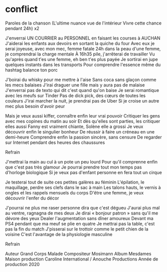 # conflict
Paroles de la chanson
(L'ultime nuance vue de l'intérieur
Vivre cette chance pendant 24h) x2

J'enverrai UN COURRIER au PERSONNEL en faisant les courses à AUCHAN
J'aiderai les enfants aux devoirs en sortant la quiche du four
Avec eux je serai joyeuse, avec mon mec, femme fatale
24h dans la peau d'une femme, je comprendrai la charge mentale
À 16h35 pile, j'arrêterai de travailler
Vu qu'après quand t'es une femme, eh ben t'es plus payée
Je sortirai en jupe quelques instants dans les transports
Pour comprendre l'essence même du hashtag balance ton porc
 

J'boirai du whisky pour me mettre à l'aise
Sans coca sans glaçon comme les mecs balaises
J'irai draguer une fille mais y aura pas de malaise
J'enverrai pas de texto qui dit c'est quand qu'on baise
Je serai romantique avec les meufs sur Tinder
Pas de dick pick, des cœurs de toutes les couleurs
J'irai marcher la nuit, je prendrai pas de Uber
Si je croise un autre mec plus besoin d'avoir peur

Mais je veux aussi kiffer, connaître enfin leur vrai pouvoir
Critiquer les gens avec mes copines du matin au soir
Et dès qu'elles sont parties, les critiquer elles aussi
Fanny est vraiment chiante, Solène elle a grossi
Je veux découvrir enfin le singulier bonheur
De réussir à faire un créneau en une demi-heure
Comprendre enfin la passion sincère, sans censure
De regarder sur Internet pendant des heures des chaussures
 

Refrain

J'mettrai la main au cul à un pote un peu lourd
Pour qu'il comprenne enfin que c'est pas très glamour
Je pourrai prendre tout mon temps pas d'horloge biologique
Si je veux pas d'enfant personne en fera tout un cirque
 

Je testerai tout de suite ces petites galères au féminin
L'épilation, le maquillage, perdre ses clefs dans le sac à main
Les talons hauts, le vernis à ongles et les rappels mensuels du corps
D'être une femme, je veux découvrir l'enfer du décor

J'pourrai ne plus me raser personne dira que c'est dégueu
J'aurai plus mal au ventre, ragnagna de mes deux
Je dirai « bonjour patron » sans qu'il me dévore des yeux
Dealer l'augmentation sans dîner amoureux
Devant ma PS4 pendant que ma meuf se plie en quatre
Je mettrai pas la table, c'est pas la fin du match
J'pisserai sur le trottoir comme le petit chien de la voisine
C'est l'avantage de la physiologie masculine

Refrain

Auteur
Grand Corps Malade
Compositeur
Mosimann
Album
Mesdames
Maison production
Caroline International / Anouche Productions
Année de production
2020
